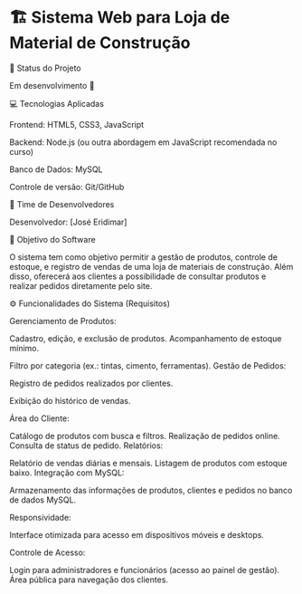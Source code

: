 # 🏗️ Sistema Web para Loja de Material de Construção

📌 Status do Projeto

Em desenvolvimento 🚧

💻 Tecnologias Aplicadas

Frontend: HTML5, CSS3, JavaScript

Backend: Node.js (ou outra abordagem em JavaScript recomendada no curso)

Banco de Dados: MySQL

Controle de versão: Git/GitHub

👥 Time de Desenvolvedores

Desenvolvedor: [José Eridimar]

🎯 Objetivo do Software

O sistema tem como objetivo permitir a gestão de produtos, controle de estoque, e registro de vendas de uma loja de materiais de construção. Além disso, oferecerá aos clientes a possibilidade de consultar produtos e realizar pedidos diretamente pelo site.

⚙️ Funcionalidades do Sistema 
(Requisitos)

Gerenciamento de Produtos:

Cadastro, edição, e exclusão de produtos.
Acompanhamento de estoque mínimo.

Filtro por categoria (ex.: tintas, cimento, ferramentas).
Gestão de Pedidos:

Registro de pedidos realizados por clientes.

Exibição do histórico de vendas.

Área do Cliente:

Catálogo de produtos com busca e filtros.
Realização de pedidos online.
Consulta de status de pedido.
Relatórios:

Relatório de vendas diárias e mensais.
Listagem de produtos com estoque baixo.
Integração com MySQL:

Armazenamento das informações de produtos, clientes e pedidos no banco de dados MySQL.

Responsividade:

Interface otimizada para acesso em dispositivos móveis e desktops.

Controle de Acesso:

Login para administradores e funcionários (acesso ao painel de gestão).
Área pública para navegação dos clientes.
